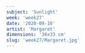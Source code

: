 ```yaml
---
subject: 'Sunlight'
week: 'week27'
date: '2020-09-10'
artist: 'Margaret'
dimensions: '36x33 cm'
slug: 'week27/Margaret.jpg'
---
```

